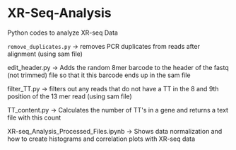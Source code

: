 # XR-Seq-Analysis

Python codes to analyze XR-seq Data

`remove_duplicates.py` -> removes PCR duplicates from reads after alignment (using sam file)

edit_header.py -> Adds the random 8mer barcode to the header of the fastq (not trimmed) file so that it this barcode ends up in the sam file

filter_TT.py -> filters out any reads that do not have a TT in the 8 and 9th position of the 13 mer read (using sam file)

TT_content.py -> Calculates the number of TT's in a gene and returns a text file with this count

XR-seq_Analysis_Processed_Files.ipynb -> Shows data normalization and how to create histograms and correlation plots with XR-seq data 

